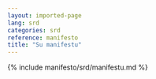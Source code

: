 ```yaml
---
layout: imported-page
lang: srd
categories: srd
reference: manifesto
title: "Su manifestu"
---
```


{% include manifesto/srd/manifestu.md %}